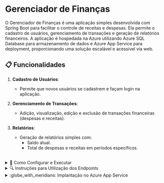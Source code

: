 # Gerenciador de Finanças

O Gerenciador de Finanças é uma aplicação simples desenvolvida com Spring Boot para facilitar o controle de receitas e despesas. Ela permite o cadastro de usuários, gerenciamento de transações e geração de relatórios financeiros. A aplicação é hospedada na Azure utilizando Azure SQL Database para armazenamento de dados e Azure App Service para deployment, proporcionando uma solução escalável e acessível via web.
</br>

## 📋 Funcionalidades
  
1. **Cadastro de Usuários**:  
   - Permite que novos usuários se cadastrem e façam login na aplicação.

2. **Gerenciamento de Transações**:  
   - Adição, visualização, edição e exclusão de transações financeiras (despesas e receitas).

3. **Relatórios**:  
   - Geração de relatórios simples com:
     - Saldo atual.
     - Total de despesas e receitas em períodos específicos.
</br>

<details>
  <summary>🚀 Como Configurar e Executar</summary>

### Pré-requisitos

- **Java 17+**
- **Maven 3.8+**
- **Docker** (opcional para execução via container)
- Conta no **Azure** (caso deseje implantar na nuvem)

### Configuração

1. Clone este repositório:
   ```bash
   git clone https://github.com/seu-usuario/gerenciador-de-financas.git
   cd gerenciador-de-financas

2. **Configure o banco de dados**:  
   - Certifique-se de que o **Azure SQL Database** está configurado corretamente.
   - Atualize as credenciais no arquivo `application.properties` localizado no diretório `src/main/resources/` com os seguintes valores:

     ```properties
     # Configurações do banco de dados
     spring.datasource.url=jdbc:sqlserver://<seu-endereco>.database.windows.net:1433;database=<nome-do-banco>
     spring.datasource.username=<seu-usuario>
     spring.datasource.password=<sua-senha>

     # Configuração de JPA
     spring.jpa.hibernate.ddl-auto=update
     spring.jpa.show-sql=true
     spring.jpa.properties.hibernate.dialect=org.hibernate.dialect.SQLServerDialect
     ```

   - Substitua os placeholders `<seu-endereco>`, `<nome-do-banco>`, `<seu-usuario>` e `<sua-senha>` pelas informações reais de sua configuração no Azure.

   - **Exemplo**:
     ```properties
     spring.datasource.url=jdbc:sqlserver://meuservidor.database.windows.net:1433;database=gerenciador_financas
     spring.datasource.username=adminuser
     spring.datasource.password=minhasenha123
     ```

3. **Compile e execute a aplicação**:  
   ```bash
   mvn spring-boot:run

4. **Acesse a aplicação**:  
   - A aplicação estará disponível localmente em:  
     `http://localhost:8080`
  </br>

## Utilizando DockerHub e containers

  - Eu criei um container dessa aplicação e disponibilizei no [DockerHub](https://hub.docker.com/r/jpedroduarte123/gerenciado-de-financas), para executar a imagem é necessário ter o docker configurado em sua máquina
  - Após isso, basta rodar o seguinte comando para baixar e iniciar o container:
  ```bash
    docker run -d -p 8080:8080 jpedroduarte123/gerenciado-de-financas
  ```
  - A aplicação estará acessível em `http://localhost:8080`.
</br>

## Endpoints Disponíveis

- **Transações**
  - Retornar todas as transações: `GET /api/transacoes`
  - Registrar uma nova transação: `POST /api/transacoes`
  - Retornar uma transação específica: `GET /api/transacoes/{id}`
  - Alterar uma transação: `PUT /api/transacoes/{id}`
  - Alterar parcialmente uma transação: `PATCH /api/transacoes/{id}`
  - Excluir uma transação: `DELETE /api/transacoes/{id}`
  - Gerar relatório de transações: `GET /api/transacoes/relatorio`

- **Usuários**
  - Cadastrar um novo usuário: `POST /api/usuarios`

- **Autenticação**
  - Login: `POST /api/auth/login`
</br>
</details>

<details>
<summary>🔍 Instruções para Utilização dos Endpoints</summary>

### Considerações Gerais
- Todos os endpoints que manipulam transações exigem autenticação. Inclua o cabeçalho `Authorization` com um token válido.
- Para conseguir o token realize um login, ele será retornado como resposta caso login efetuado com sucesso
- As transações só podem ser do tipo:
  - **RECEITA**: Representa um ganho.
  - **DESPESA**: Representa um gasto.
- É obrigatório informar o campo `data` em todos os endpoints que criam ou alteram transações.

---

### **Endpoints de Transações**

### 1. Retornar Todas as Transações
**`GET /api/transacoes`**

- **Cabeçalho Requerido**:
  - `Authorization`: Token de autenticação.
    
- **Respostas**
  - `201` Created: Retorna a transação cadastrada
  - `400` Bad Request: Erro na chamada do endpoint
  - `401` Unauthorized: Token inválido
  - `404` Not Found: Transação não encontrada
</br>


### 2. Registrar uma Nova Transação
**`POST /api/transacoes`**

- **Cabeçalho Requerido**:
  - `Authorization`: Token de autenticação.
- **Corpo da Requisição**:
```json
{
  "tipo": "RECEITA",
  "valor": 100.00,
  "descricao": "Salário",
  "data": "2025-01-01T00:00:00"
}
```
- **Respostas**
  - `201` Created: Retorna a transação cadastrada
  - `400` Bad Request: Erro na chamada do endpoint
  - `401` Unauthorized: Token inválido
  - `404` Not Found: Transação não encontrada

- **Observações**
  - O campo `tipo` aceita apenas os valores `RECEITA` ou `DESPESA`.
  - O valor mínimo permitido é `0.01`.
</br>

### 3. Retornar uma Transação Específica
**`GET /api/transacoes/{id}`**

- **Parâmetros de Rota**:
  - `id`: ID da transação.
- **Cabeçalho Requerido**:
  - `Authorization`: Token de autenticação.
    
- **Respostas**
  - `200` OK: Retorna a transação solicitada
  - `400` Bad Request: Erro na chamada do endpoint
  - `401` Unauthorized: Token inválido
  - `404` Not Found: Transação não encontrada
</br>

### 4. Alterar uma Transação
**`PUT /api/transacoes/{id}`**

- **Parâmetros de Rota**:
  - `id`: ID da transação.
- **Cabeçalho Requerido**:
  - `Authorization`: Token de autenticação.
- **Corpo da Requisição**:
```json
{
  "tipo": "DESPESA",
  "valor": 50.00,
  "descricao": "Compra de material",
  "data": "2025-01-10T12:00:00"
}
```
- **Respostas**
  - `200` OK: Retorna a transação atualizada
  - `400` Bad Request: Erro na chamada do endpoint
  - `401` Unauthorized: Token inválido
  - `404` Not Found: Transação não encontrada
</br>

### 5. Alterar Parcialmente uma Transação
**`PATCH /api/transacoes/{id}`**

- **Parâmetros de Rota**:
  - `id`: ID da transação.
    
- **Cabeçalho Requerido**:
  - `Authorization`: Token de autenticação.

- **Corpo da Requisição (Exemplo):**
```json
{
  "valor": 120.00
}
```
- **Respostas**
  - `200` OK: Retorna a transação atualizada
  - `400` Bad Request: Erro na chamada do endpoint
  - `401` Unauthorized: Token inválido
  - `404` Not Found: Transação não encontrada
</br>

### 6. Excluir uma Transação
**`DELETE /api/transacoes/{id}`**

- **Parâmetros de Rota**:
  - `id`: ID da transação.
- **Cabeçalho Requerido**:
  - `Authorization`: Token de autenticação.

- **Respostas**
  - `204` No Content: Não retorna nada
  - `400` Bad Request: Erro na chamada do endpoint
  - `401` Unauthorized: Token inválido
  - `404` Not Found: Transação não encontrada
</br>

### 7. Gerar relatório
**`GET /api/transacoes/relatorio`**

- **Parâmetros de Query**:
  - `dataInicio`: Data inicial no formato `yyyy-MM-dd`.
  - `dataFim`: Data final no formato `yyyy-MM-dd`
  - Exemplo: `/api/transacoes/relatorio?dataInicio=2024-01-01&dataFim=2026-01-12`
    
- **Cabeçalho Requerido**:
  - `Authorization`: Token de autenticação.

- **Respostas**
  - `200` OK: Retorna o relatório das faturas do período especificado
  - `400` Bad Request: Erro na chamada do endpoint
  - `401` Unauthorized: Token inválido
  - `404` Not Found: Transação não encontrada
</br>
 
---

### **Endpoints de Usuários**

### 1. Cadastrar usuario
**`POST /api/usuarios`**

- **Corpo da Requisição**:
```json
{
  "nome": "Mathues",
  "cpf": "12312312312",
  "email": "matheus@gmail.com",
  "senha": "senha123"
}
```
- **Respostas**
  - `201` Created: Retorna o usuário cadastrado
  - `400` Bad Request: Erro na chamada do endpoint
  - `409` Conflict: E-mail ou CPF já cadastrado no sistema
  
- **Observações**
  - O CPF não pode estar na formatação com `.` e `-` e precisa ser um CPF válido
    
</br>

---

### **Endpoints de Autorização**

### 1. Login
**`POST /api/auth/login`**

- **Corpo da Requisição**:
```json
{
  "email": "matheus@gmail.com",
  "senha": "senha123"
}
```
    
- **Respostas**
  - `200` OK: Retorna o token de autorização
  - `400` Bad Request: Erro na chamada do endpoint
  - `401` Unauthorized: E-mail ou senha inválidos
  - `404` Not Found: Usuário não encontrado
</br>
</details>

<details>
  <summary>:globe_with_meridians: Implantação no Azure App Service</summary>
  
### Criar o Azure App Service:
- Acesse o Azure Portal e vá até App Services.
- Clique em Adicionar e preencha os dados para criar o App Service, como nome, plano de hospedagem e região.
- Após a criação, obtenha o URL do aplicativo, que será utilizado para o deploy.
- Deploy via Azure App Service:
- Para implantar sua aplicação diretamente do repositório GitHub ou de um Docker container, você pode conectar o Azure App Service ao seu repositório GitHub ou configurar a implantação via Docker.

### Implantação via GitHub:
- No portal Azure, dentro do App Service, vá para a seção Deployment Center.
- Escolha GitHub como fonte de código e conecte sua conta do GitHub.
- Escolha o repositório e a branch que deseja implantar.

### Implantação via Docker:
- No App Service, selecione Container Settings e configure para usar uma imagem do Docker disponível no DockerHub
  </br>
</details>

